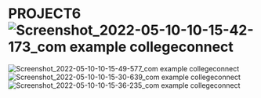 # PROJECT6![Screenshot_2022-05-10-10-15-42-173_com example collegeconnect](https://user-images.githubusercontent.com/54405263/167773386-f2f5b65a-cd53-44bf-a94c-96a01cd5c656.jpg)
![Screenshot_2022-05-10-10-15-49-577_com example collegeconnect](https://user-images.githubusercontent.com/54405263/167773389-b699abba-2934-4922-9b8c-9474d11f2802.jpg)
![Screenshot_2022-05-10-10-15-30-639_com example collegeconnect](https://user-images.githubusercontent.com/54405263/167773390-f7304d75-119e-47bf-91da-f3cbe61b09ab.jpg)
![Screenshot_2022-05-10-10-15-36-235_com example collegeconnect](https://user-images.githubusercontent.com/54405263/167773393-c0614c8a-318e-421a-a2b8-5b887de4acf8.jpg)
